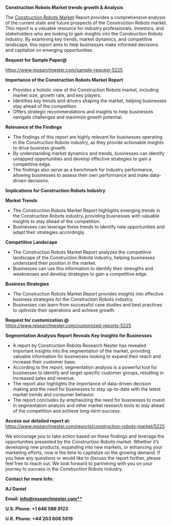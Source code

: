 ﻿<a name="_hlk169704084"></a><a name="_hlk168649135"></a><a name="_hlk167721000"></a>**Construction Robots Market trends growth & Analysis**

The [Construction Robots Market](https://www.researchnester.com/reports/construction-robots-market/5225) Report provides a comprehensive analysis of the current state and future prospects of the Construction Robots market. This report is a valuable resource for industry professionals, investors, and stakeholders who are looking to gain insights into the Construction Robots industry. By examining key trends, market dynamics, and competitive landscape, this report aims to help businesses make informed decisions and capitalize on emerging opportunities.

**Request for Sample Paper@**

<https://www.researchnester.com/sample-request-5225>

**Importance of the Construction Robots Market Report**

- Provides a holistic view of the Construction Robots market, including market size, growth rate, and key players.
- Identifies key trends and drivers shaping the market, helping businesses stay ahead of the competition.
- Offers strategic recommendations and insights to help businesses navigate challenges and maximize growth potential.

**Relevance of the Findings**	

- The findings of this report are highly relevant for businesses operating in the Construction Robots industry, as they provide actionable insights to drive business growth.
- By understanding market dynamics and trends, businesses can identify untapped opportunities and develop effective strategies to gain a competitive edge.
- The findings also serve as a benchmark for industry performance, allowing businesses to assess their own performance and make data-driven decisions.

**Implications for Construction Robots  Industry**

**Market Trends**

- The Construction Robots Market Report highlights emerging trends in the Construction Robots industry, providing businesses with valuable insights to stay ahead of the competition.
- Businesses can leverage these trends to identify new opportunities and adapt their strategies accordingly.

**Competitive Landscape**

- The Construction Robots Market Report analyzes the competitive landscape of the Construction Robots industry, helping businesses understand their position in the market.
- Businesses can use this information to identify their strengths and weaknesses and develop strategies to gain a competitive edge.

**Business Strategies**

- The Construction Robots Market Report provides insights into effective business strategies for the Construction Robots industry.
- Businesses can learn from successful case studies and best practices to optimize their operations and achieve growth.

**Request for customization @** <https://www.researchnester.com/customized-reports-5225>

**Segmentation Analysis Report Reveals Key Insights for Businesses**

- A report by Construction Robots Research Nester has revealed important insights into the segmentation of the market, providing valuable information for businesses looking to expand their reach and increase their customer base.
- According to the report, segmentation analysis is a powerful tool for businesses to identify and target specific customer groups, resulting in increased sales and revenue.
- The report also highlights the importance of data-driven decision making and the need for businesses to stay up-to-date with the latest market trends and consumer behavior.
- The report concludes by emphasizing the need for businesses to invest in segmentation analysis and other market research tools to stay ahead of the competition and achieve long-term success.

**Access our detailed report at:** <https://www.researchnester.com/reports/construction-robots-market/5225>

We encourage you to take action based on these findings and leverage the opportunities presented by the Construction Robots market. Whether it’s developing new products, expanding into new markets, or enhancing your marketing efforts, now is the time to capitalize on the growing demand. If you have any questions or would like to discuss the report further, please feel free to reach out. We look forward to partnering with you on your journey to success in the Construction Robots Industry.

**Contact for more Info:**

**AJ Daniel**

**Email: [info@researchnester.com**](mailto:info@researchnester.com)**

**U.S. Phone: +1 646 586 9123**

**U.K. Phone: +44 203 608 5919**



